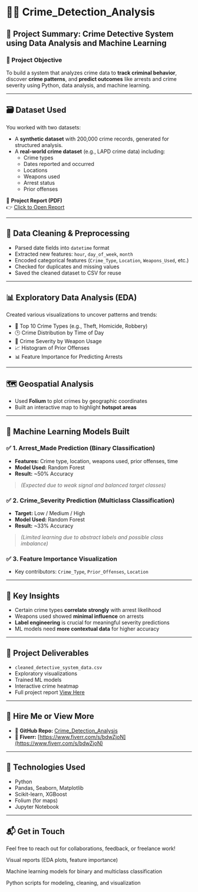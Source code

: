 # 🕵️‍♂️ Crime_Detection_Analysis

## 📌 Project Summary: Crime Detective System using Data Analysis and Machine Learning

### 🎯 Project Objective
To build a system that analyzes crime data to **track criminal behavior**, discover **crime patterns**, and **predict outcomes** like arrests and crime severity using Python, data analysis, and machine learning.

---

## 🗃️ Dataset Used

You worked with two datasets:

- A **synthetic dataset** with 200,000 crime records, generated for structured analysis.
- A **real-world crime dataset** (e.g., LAPD crime data) including:
  - Crime types  
  - Dates reported and occurred  
  - Locations  
  - Weapons used  
  - Arrest status  
  - Prior offenses

📄 **Project Report (PDF)**  
👉 [Click to Open Report](https://drive.google.com/file/d/1c8Sbr1J4CmcUybM3-KiVuaszXZie4gKx/view?usp=sharing)

---

## 🧹 Data Cleaning & Preprocessing

- Parsed date fields into `datetime` format
- Extracted new features: `hour`, `day_of_week`, `month`
- Encoded categorical features (`Crime_Type`, `Location`, `Weapons_Used`, etc.)
- Checked for duplicates and missing values
- Saved the cleaned dataset to CSV for reuse

---

## 📊 Exploratory Data Analysis (EDA)

Created various visualizations to uncover patterns and trends:

- 📌 Top 10 Crime Types (e.g., Theft, Homicide, Robbery)
- 🕒 Crime Distribution by Time of Day
- 🔫 Crime Severity by Weapon Usage
- 📈 Histogram of Prior Offenses
- 📊 Feature Importance for Predicting Arrests

---

## 🗺️ Geospatial Analysis

- Used **Folium** to plot crimes by geographic coordinates
- Built an interactive map to highlight **hotspot areas**

---

## 🤖 Machine Learning Models Built

### ✅ 1. **Arrest_Made Prediction** (Binary Classification)
- **Features:** Crime type, location, weapons used, prior offenses, time
- **Model Used:** Random Forest  
- **Result:** ~50% Accuracy  
> _(Expected due to weak signal and balanced target classes)_

### ✅ 2. **Crime_Severity Prediction** (Multiclass Classification)
- **Target:** Low / Medium / High
- **Model Used:** Random Forest  
- **Result:** ~33% Accuracy  
> _(Limited learning due to abstract labels and possible class imbalance)_

### ✅ 3. **Feature Importance Visualization**
- Key contributors: `Crime_Type`, `Prior_Offenses`, `Location`

---

## 🧠 Key Insights

- Certain crime types **correlate strongly** with arrest likelihood
- Weapons used showed **minimal influence** on arrests
- **Label engineering** is crucial for meaningful severity predictions
- ML models need **more contextual data** for higher accuracy

---

## 📁 Project Deliverables

- `cleaned_detective_system_data.csv`
- Exploratory visualizations
- Trained ML models
- Interactive crime heatmap
- Full project report [View Here](https://drive.google.com/file/d/1c8Sbr1J4CmcUybM3-KiVuaszXZie4gKx/view?usp=sharing)

---

## 💼 Hire Me or View More

- 🔗 **GitHub Repo:** [Crime_Detection_Analysis](https://github.com/Hameed8055/Crime_Detection_Analysis)
- 💼 **Fiverr:** [https://www.fiverr.com/s/bdwZjoN](https://www.fiverr.com/s/bdwZjoN)

---

## 🚀 Technologies Used

- Python
- Pandas, Seaborn, Matplotlib
- Scikit-learn, XGBoost
- Folium (for maps)
- Jupyter Notebook

---

## 📬 Get in Touch

Feel free to reach out for collaborations, feedback, or freelance work!


Visual reports (EDA plots, feature importance)

Machine learning models for binary and multiclass classification

Python scripts for modeling, cleaning, and visualization

